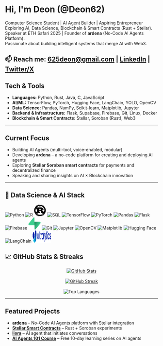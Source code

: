 # Hi, I'm Deon (@Deon62)

Computer Science Student | AI Agent Builder | Aspiring Entrepreneur  
Exploring AI, Data Science, Blockchain & Smart Contracts (Rust + Stellar).  
Speaker at ETH Safari 2025 | Founder of **ardena** (No-Code AI Agents Platform).  
Passionate about building intelligent systems that merge AI with Web3.  

📫 Reach me: **625deon@gmail.com** | [LinkedIn](#) | [Twitter/X](#)  
---

## Tech & Tools
- **Languages:** Python, Rust, Java, C, JavaScript  
- **AI/ML:** TensorFlow, PyTorch, Hugging Face, LangChain, YOLO, OpenCV  
- **Data Science:** Pandas, NumPy, Scikit-learn, Matplotlib, Jupyter  
- **Backend & Infrastructure:** Flask, Supabase, Firebase, Git, Linux, Docker  
- **Blockchain & Smart Contracts:** Stellar, Soroban (Rust), Web3  
---

## Current Focus
- Building AI Agents (multi-tool, voice-enabled, modular)  
- Developing **ardena** – a no-code platform for creating and deploying AI agents  
- Exploring **Stellar Soroban smart contracts** for payments and decentralized finance  
- Speaking and sharing insights on AI × Blockchain innovation
---

## 🧠 Data Science & AI Stack
<p align="left">
  <!-- Languages & Core Tools -->
  <img src="https://cdn.jsdelivr.net/gh/devicons/devicon/icons/python/python-original.svg" width="40" height="40" alt="Python"/>
  <img src="https://cdn.jsdelivr.net/gh/devicons/devicon/icons/r/r-original.svg" width="40" height="40" alt="R"/>
  <img src="https://raw.githubusercontent.com/devicons/devicon/master/icons/rust/rust-original.svg" width="40" height="40" alt="Rust"/>
  <img src="https://cdn.jsdelivr.net/gh/devicons/devicon/icons/mysql/mysql-original.svg" width="40" height="40" alt="SQL"/>
  <!-- Libraries & Frameworks -->
  <img src="https://cdn.jsdelivr.net/gh/devicons/devicon/icons/tensorflow/tensorflow-original.svg" width="40" height="40" alt="TensorFlow"/>
  <img src="https://cdn.jsdelivr.net/gh/devicons/devicon/icons/pytorch/pytorch-original.svg" width="40" height="40" alt="PyTorch"/>
  <img src="https://cdn.jsdelivr.net/gh/devicons/devicon/icons/pandas/pandas-original.svg" width="40" height="40" alt="Pandas"/>
  <img src="https://cdn.jsdelivr.net/gh/devicons/devicon/icons/flask/flask-original.svg" width="40" height="40" alt="Flask"/>
  <img src="https://cdn.jsdelivr.net/gh/devicons/devicon/icons/firebase/firebase-plain.svg" width="40" height="40" alt="Firebase"/>
  <img src="https://raw.githubusercontent.com/supabase/supabase/master/packages/common/assets/images/supabase-logo-icon.png" width="40" height="40" alt="Supabase"/>
  <!-- Tooling -->
  <img src="https://cdn.jsdelivr.net/gh/devicons/devicon/icons/git/git-original.svg" width="40" height="40" alt="Git"/>
  <img src="https://cdn.jsdelivr.net/gh/devicons/devicon/icons/jupyter/jupyter-original.svg" width="40" height="40" alt="Jupyter"/>
  <img src="https://cdn.jsdelivr.net/gh/devicons/devicon/icons/opencv/opencv-original.svg" width="40" height="40" alt="OpenCV"/>
  <img src="https://matplotlib.org/stable/_images/sphx_glr_logos2_001.png" width="40" height="40" alt="Matplotlib"/>
  <!-- Other AI/ML Tools (non-devicon icons) -->
  <img src="https://huggingface.co/front/assets/huggingface_logo.svg" width="40" height="40" alt="Hugging Face"/>
  <img src="https://avatars.githubusercontent.com/u/126733545?s=200&v=4" width="40" height="40" alt="LangChain"/>
  <img src="https://raw.githubusercontent.com/ultralytics/assets/main/logo/Ultralytics_Logotype_Original.svg" width="60" height="40" alt="YOLO"/>
</p>

## 📈 GitHub Stats & Streaks
<p align="center">
  <a href="https://github.com/Deon62">
    <img src="https://github-readme-stats.vercel.app/api?username=Deon62&show_icons=true&theme=radical" alt="GitHub Stats" />
  </a>
  <br><br>
  <a href="https://streak-stats.demolab.com/?user=Deon62">
    <img src="https://streak-stats.demolab.com/?user=Deon62&theme=dark" alt="GitHub Streak" />
  </a>
  <br><br>
  <img src="https://github-readme-stats.vercel.app/api/top-langs/?username=Deon62&layout=compact&theme=tokyonight" alt="Top Languages" />
</p>

---
## Featured Projects
- **[ardena](#)** – No-Code AI Agents platform with Stellar integration  
- **[Stellar Smart Contracts](#)** – Rust + Soroban experiments  
- **[liora](#)** – AI agent that initiates conversations  
- **[AI Agents 101 Course](#)** – Free 10-day learning series on AI agents 
